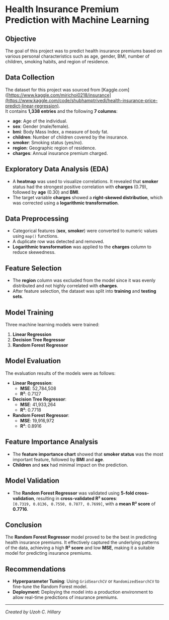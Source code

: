 # Health Insurance Premium Prediction with Machine Learning

## Objective
The goal of this project was to predict health insurance premiums based on various personal characteristics such as age, gender, BMI, number of children, smoking habits, and region of residence.

## Data Collection
The dataset for this project was sourced from [Kaggle.com]([https://www.kaggle.com/mirichoi0218/insurance](https://www.kaggle.com/code/shubhamptrivedi/health-insurance-price-predict-linear-regression).  
It contains **1,338 entries** and the following **7 columns**:
- **age**: Age of the individual.
- **sex**: Gender (male/female).
- **bmi**: Body Mass Index, a measure of body fat.
- **children**: Number of children covered by the insurance.
- **smoker**: Smoking status (yes/no).
- **region**: Geographic region of residence.
- **charges**: Annual insurance premium charged.

## Exploratory Data Analysis (EDA)
- A **heatmap** was used to visualize correlations. It revealed that **smoker** status had the strongest positive correlation with **charges** (0.79), followed by **age** (0.30) and **BMI**.
- The target variable **charges** showed a **right-skewed distribution**, which was corrected using a **logarithmic transformation**.

## Data Preprocessing
- Categorical features (**sex**, **smoker**) were converted to numeric values using `map()` functions.
- A duplicate row was detected and removed.
- **Logarithmic transformation** was applied to the **charges** column to reduce skewedness.

## Feature Selection
- The **region** column was excluded from the model since it was evenly distributed and not highly correlated with **charges**.
- After feature selection, the dataset was split into **training** and **testing sets**.

## Model Training
Three machine learning models were trained:
1. **Linear Regression**
2. **Decision Tree Regressor**
3. **Random Forest Regressor**

## Model Evaluation
The evaluation results of the models were as follows:

- **Linear Regression**:
  - **MSE**: 52,784,508
  - **R²**: 0.7127
- **Decision Tree Regressor**:
  - **MSE**: 41,933,264
  - **R²**: 0.7718
- **Random Forest Regressor**:
  - **MSE**: 19,916,972
  - **R²**: 0.8916

## Feature Importance Analysis
- The **feature importance chart** showed that **smoker status** was the most important feature, followed by **BMI** and **age**.
- **Children** and **sex** had minimal impact on the prediction.

## Model Validation
- The **Random Forest Regressor** was validated using **5-fold cross-validation**, resulting in **cross-validated R² scores**:  
  `[0.7319, 0.8136, 0.7550, 0.7877, 0.7699]`, with a **mean R² score** of **0.7716**.

## Conclusion
The **Random Forest Regressor** model proved to be the best in predicting health insurance premiums. It effectively captured the underlying patterns of the data, achieving a high **R² score** and low **MSE**, making it a suitable model for predicting insurance premiums.

## Recommendations
- **Hyperparameter Tuning**: Using `GridSearchCV` or `RandomizedSearchCV` to fine-tune the Random Forest model.
- **Deployment**: Deploying the model into a production environment to allow real-time predictions of insurance premiums.

---

*Created by Uzoh C. Hillary*
